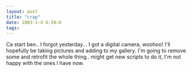 ```yaml
---
layout: post
title: "crap"
date: 2003-1-4 6:50:0
tags: 
---
```


Ca start ben.. I forgot yesterday... I got a digital camera, woohoo! I'll hopefully be taking pictures and adding to my gallery. I'm going to remove some and retrofit the whole thing.. might get new scripts to do it, I'm not happy with the ones I have now.




